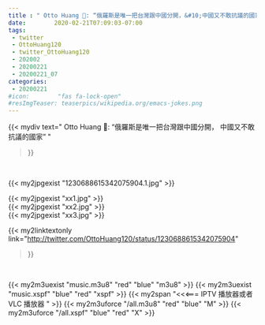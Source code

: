 ```yaml
---
title : " Otto Huang : “俄羅斯是唯一把台灣跟中國分開，&#10;中國又不敢抗議的國家”  "
date:        2020-02-21T07:09:03-07:00
tags:
 - twitter
 - OttoHuang120
 - twitter_OttoHuang120
 - 202002
 - 20200221
 - 20200221_07
categories:
 - 20200221
#icon:        "fas fa-lock-open"
#resImgTeaser: teaserpics/wikipedia.org/emacs-jokes.png
---
```


{{< mydiv text=" Otto Huang : “俄羅斯是唯一把台灣跟中國分開，&#10;中國又不敢抗議的國家”  "
>}}
<br>


 {{< my2jpgexist "1230688615342075904.1.jpg" >}}<br> 

{{< my2jpgexist "xx1.jpg" >}}<br>
{{< my2jpgexist "xx2.jpg" >}}<br>
{{< my2jpgexist "xx3.jpg" >}}<br>


{{< my2linktextonly link="http://twitter.com/OttoHuang120/status/1230688615342075904"
>}}


<br>

{{< my2m3uexist "music.m3u8" "red"  "blue" "m3u8" >}} {{< my2m3uexist "music.xspf" "blue" "red"  "xspf" >}} {{< my2span "<<<=== IPTV 播放器或者 VLC 播放器 " >}} {{< my2m3uforce "/all.m3u8" "red"  "blue" "M" >}} {{< my2m3uforce "/all.xspf" "blue" "red"  "X" >}} 
